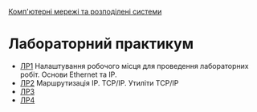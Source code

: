 [Комп'ютерні мережі та розподілені системи](../README.md)

# Лабораторний практикум

- [ЛР1](1.md) Налаштування робочого місця для проведення лабораторних робіт. Основи Ethernet та IP.
- [ЛР2](2.md) Маршрутизація IP. TCP/IP. Утиліти TCP/IP
- [ЛР3](3.md) 
- [ЛР4](4.md) 